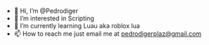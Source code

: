 - 👋 Hi, I’m @Pedrodiger
- 👀 I’m interested in Scripting
- 🌱 I’m currently learning Luau aka roblox lua
- 📫 How to reach me just email me at pedrodigerplaz@gmail.com
